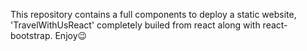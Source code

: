 This repository contains a full components to deploy a static website, 'TravelWithUsReact' completely builed from react along with react-bootstrap. Enjoy😉
